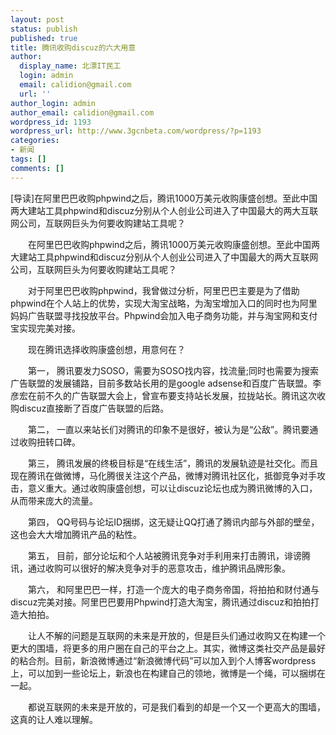 ```yaml
---
layout: post
status: publish
published: true
title: 腾讯收购discuz的六大用意
author:
  display_name: 北漂IT民工
  login: admin
  email: calidion@gmail.com
  url: ''
author_login: admin
author_email: calidion@gmail.com
wordpress_id: 1193
wordpress_url: http://www.3gcnbeta.com/wordpress/?p=1193
categories:
- 新闻
tags: []
comments: []
---
```

<p>[导读]在阿里巴巴收购phpwind之后，腾讯1000万美元收购康盛创想。至此中国两大建站工具phpwind和discuz分别从个人创业公司进入了中国最大的两大互联网公司，互联网巨头为何要收购建站工具呢？</p>
<p>　　在阿里巴巴收购phpwind之后，腾讯1000万美元收购康盛创想。至此中国两大建站工具phpwind和discuz分别从个人创业公司进入了中国最大的两大互联网公司，互联网巨头为何要收购建站工具呢？</p>
<p>　　对于阿里巴巴收购phpwind，我曾做过分析，阿里巴巴主要是为了借助phpwind在个人站上的优势，实现大淘宝战略，为淘宝增加入口的同时也为阿里妈妈广告联盟寻找投放平台。Phpwind会加入电子商务功能，并与淘宝网和支付宝实现完美对接。</p>
<p>　　现在腾讯选择收购康盛创想，用意何在？</p>
<p>　　第一， 腾讯要发力SOSO，需要为SOSO找内容，找流量;同时也需要为搜索广告联盟的发展铺路，目前多数站长用的是google adsense和百度广告联盟。李彦宏在前不久的广告联盟大会上，曾宣布要支持站长发展，拉拢站长。腾讯这次收购discuz直接断了百度广告联盟的后路。</p>
<p>　　第二， 一直以来站长们对腾讯的印象不是很好，被认为是&ldquo;公敌&rdquo;。腾讯要通过收购扭转口碑。</p>
<p>　　第三， 腾讯发展的终极目标是&ldquo;在线生活&rdquo;，腾讯的发展轨迹是社交化。而且现在腾讯在做微博，马化腾很关注这个产品，微博对腾讯社区化，抵御竞争对手攻击，意义重大。通过收购康盛创想，可以让discuz论坛也成为腾讯微博的入口，从而带来庞大的流量。</p>
<p>　　第四， QQ号码与论坛ID捆绑，这无疑让QQ打通了腾讯内部与外部的壁垒，这也会大大增加腾讯产品的粘性。</p>
<p>　　第五， 目前，部分论坛和个人站被腾讯竞争对手利用来打击腾讯，诽谤腾讯，通过收购可以很好的解决竞争对手的恶意攻击，维护腾讯品牌形象。</p>
<p>　　第六， 和阿里巴巴一样，打造一个庞大的电子商务帝国，将拍拍和财付通与discuz完美对接。阿里巴巴要用Phpwind打造大淘宝，腾讯通过discuz和拍拍打造大拍拍。</p>
<p>　　让人不解的问题是互联网的未来是开放的，但是巨头们通过收购又在构建一个更大的围墙，将更多的用户圈在自己的平台之上。其实，微博这类社交产品是最好的粘合剂。目前，新浪微博通过&ldquo;新浪微博代码&rdquo;可以加入到个人博客wordpress上，可以加到一些论坛上，新浪也在构建自己的领地，微博是一个绳，可以捆绑在一起。</p>
<p>　　都说互联网的未来是开放的，可是我们看到的却是一个又一个更高大的围墙，这真的让人难以理解。</p>

